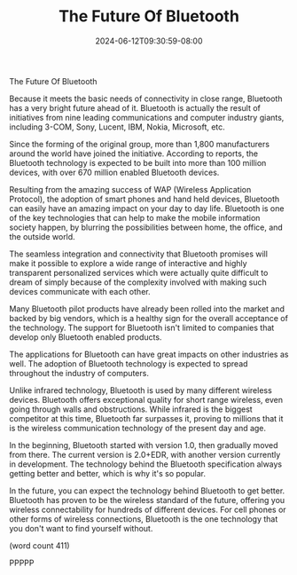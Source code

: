 ﻿---
title: "The Future Of Bluetooth"
date: 2024-06-12T09:30:59-08:00
description: "Bluetooth Technology Tips for Web Success"
featured_image: "/images/Bluetooth Technology.jpg"
tags: ["Bluetooth Technology"]
---

The Future Of Bluetooth

Because it meets the basic needs of connectivity in 
close range, Bluetooth has a very bright future 
ahead of it.  Bluetooth is actually the result of 
initiatives from nine leading communications and
computer industry giants, including 3-COM, Sony,
Lucent, IBM, Nokia, Microsoft, etc.

Since the forming of the original group, more than
1,800 manufacturers around the world have joined
the initiative.  According to reports, the Bluetooth
technology is expected to be built into more than
100 million devices, with over 670 million enabled
Bluetooth devices.

Resulting from the amazing success of WAP (Wireless
Application Protocol), the adoption of smart phones
and hand held devices, Bluetooth can easily have 
an amazing impact on your day to day life.  Bluetooth
is one of the key technologies that can help to 
make the mobile information society happen, by
blurring the possibilities between home, the office,
and the outside world.

The seamless integration and connectivity that 
Bluetooth promises will make it possible to explore
a wide range of interactive and highly transparent
personalized services which were actually quite
difficult to dream of simply because of the 
complexity involved with making such devices 
communicate with each other.

Many Bluetooth pilot products have already been
rolled into the market and backed by big vendors,
which is a healthy sign for the overall acceptance
of the technology.  The support for Bluetooth isn't
limited to companies that develop only Bluetooth
enabled products.

The applications for Bluetooth can have great 
impacts on other industries as well.  The adoption
of Bluetooth technology is expected to spread
throughout the industry of computers.  

Unlike infrared technology, Bluetooth is used by
many different wireless devices.  Bluetooth offers
exceptional quality for short range wireless, even
going through walls and obstructions.  While 
infrared is the biggest competitor at this time,
Bluetooth far surpasses it, proving to millions that
it is the wireless communication technology of the
present day and age.

In the beginning, Bluetooth started with version 1.0,
then gradually moved from there.  The current
version is 2.0+EDR, with another version currently
in development.  The technology behind the Bluetooth
specification always getting better and better, 
which is why it's so popular.

In the future, you can expect the technology
behind Bluetooth to get better.  Bluetooth has
proven to be the wireless standard of the future,
offering you wireless connectability for hundreds
of different devices.  For cell phones or other forms
of wireless connections, Bluetooth is the one 
technology that you don't want to find yourself
without.

(word count 411)

PPPPP
